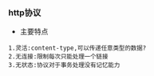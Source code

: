 ### http协议
* 主要特点
```text
1.灵活:content-type,可以传递任意类型的数据?
2.无连接:限制每次只能处理一个链接
3.无状态:协议对于事务处理没有记忆能力
```